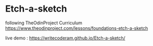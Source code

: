 # Etch-a-sketch
following TheOdinProject Curriculum https://www.theodinproject.com/lessons/foundations-etch-a-sketch
 
 live demo : https://writecoderam.github.io/Etch-a-sketch/ 
